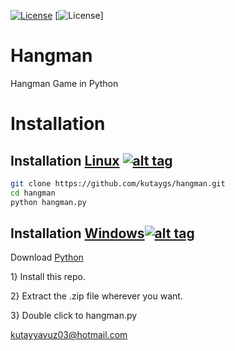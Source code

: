 [![License](https://img.shields.io/badge/License-MIT-blue.svg?style=flat-square)](https://github.com/kutaygs/tulpaner/blob/master/LICENSE) 
[![License](https://img.shields.io/codecov/c/github/codecov/example-python.svg?maxAge=2592000)]

# Hangman
Hangman Game in Python

# Installation

## Installation [Linux](https://wikipedia.org/wiki/Linux) [![alt tag](http://icons.iconarchive.com/icons/dakirby309/simply-styled/32/OS-Linux-icon.png)](https://fr.wikipedia.org/wiki/Linux)

```bash
git clone https://github.com/kutaygs/hangman.git
cd hangman
python hangman.py
```


## Installation [Windows](https://wikipedia.org/wiki/Microsoft_Windows)[![alt tag](http://icons.iconarchive.com/icons/yootheme/social-bookmark/32/social-windows-button-icon.png)](https://fr.wikipedia.org/wiki/Microsoft_Windows)


Download [Python](https://www.python.org/downloads/release/python-2714/)

1} Install this repo.



2} Extract the .zip file wherever you want.



3} Double click to hangman.py

kutayyavuz03@hotmail.com


